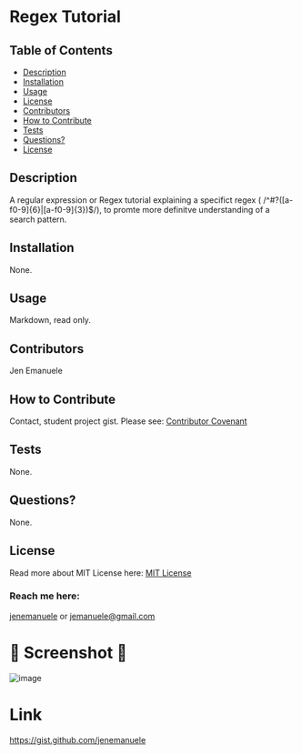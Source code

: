 # Regex Tutorial
  ## Table of Contents
  * [Description](#description)
  * [Installation](#installation)
  * [Usage](#usage)
  * [License](#license)
  * [Contributors](#contributors)
  * [How to Contribute](#how-to-contribute)
  * [Tests](#tests)
  * [Questions?](#questions)
  * [License](#license)
  ## Description
  A regular expression or Regex tutorial explaining a specifict regex ( /^#?([a-f0-9]{6}|[a-f0-9]{3})$/), to promte more definitve understanding of a search pattern.
  ## Installation
  None.
  ## Usage
  Markdown, read only.
  ## Contributors
  Jen Emanuele
  ## How to Contribute
  Contact, student project gist.
  Please see: [Contributor Covenant](https://www.contributor-covenant.org/)
  ## Tests
  None.
  ## Questions?
  None.
  ## License
  Read more about MIT License here:
  [MIT License](https://opensource.org/licenses/MIT)
  ### Reach me here:
  [jenemanuele](https://github.com/jenemanuele) 
  or jemanuele@gmail.com
  #  💜 Screenshot 💜 
  ![image](https://user-images.githubusercontent.com/91485484/156887530-b0460e73-8be5-43aa-bed0-f11e09d40b3d.png)
  # Link
  https://gist.github.com/jenemanuele
